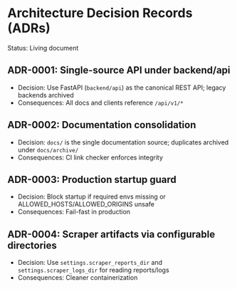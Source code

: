 # Architecture Decision Records (ADRs)

Status: Living document

## ADR-0001: Single-source API under backend/api
- Decision: Use FastAPI (`backend/api`) as the canonical REST API; legacy backends archived
- Consequences: All docs and clients reference `/api/v1/*`

## ADR-0002: Documentation consolidation
- Decision: `docs/` is the single documentation source; duplicates archived under `docs/archive/`
- Consequences: CI link checker enforces integrity

## ADR-0003: Production startup guard
- Decision: Block startup if required envs missing or ALLOWED_HOSTS/ALLOWED_ORIGINS unsafe
- Consequences: Fail-fast in production

## ADR-0004: Scraper artifacts via configurable directories
- Decision: Use `settings.scraper_reports_dir` and `settings.scraper_logs_dir` for reading reports/logs
- Consequences: Cleaner containerization